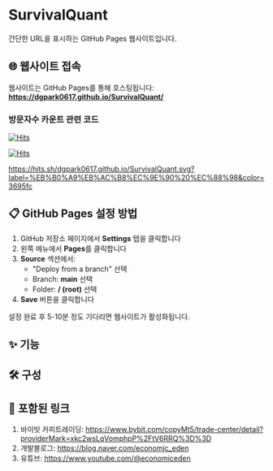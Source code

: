 # SurvivalQuant

간단한 URL을 표시하는 GitHub Pages 웹사이트입니다.

## 🌐 웹사이트 접속

웹사이트는 GitHub Pages를 통해 호스팅됩니다:
**https://dgpark0617.github.io/SurvivalQuant/**



### 방문자수 카운트 관련 코드
[![Hits](https://hits.sh/dgpark0617.github.io/SurvivalQuant.svg?label=%EB%B0%A9%EB%AC%B8%EC%9E%90%20%EC%88%98&color=3695fc)](https://hits.sh/dgpark0617.github.io/SurvivalQuant/)


<a href="https://hits.sh/dgpark0617.github.io/SurvivalQuant/"><img alt="Hits" src="https://hits.sh/dgpark0617.github.io/SurvivalQuant.svg?label=%EB%B0%A9%EB%AC%B8%EC%9E%90%20%EC%88%98&color=3695fc"/></a>

https://hits.sh/dgpark0617.github.io/SurvivalQuant.svg?label=%EB%B0%A9%EB%AC%B8%EC%9E%90%20%EC%88%98&color=3695fc


## 📋 GitHub Pages 설정 방법

1. GitHub 저장소 페이지에서 **Settings** 탭을 클릭합니다
2. 왼쪽 메뉴에서 **Pages**를 클릭합니다
3. **Source** 섹션에서:
   - "Deploy from a branch" 선택
   - Branch: **main** 선택
   - Folder: **/ (root)** 선택
4. **Save** 버튼을 클릭합니다

설정 완료 후 5-10분 정도 기다리면 웹사이트가 활성화됩니다.

## ✨ 기능


## 🛠 구성

## 🔗 포함된 링크
1. 바이빗 카피트레이딩: https://www.bybit.com/copyMt5/trade-center/detail?providerMark=xkc2wsLqVomphpP%2FtV6RRQ%3D%3D
2. 개발블로그: https://blog.naver.com/economic_eden
3. 유튜브: https://www.youtube.com/@economiceden

